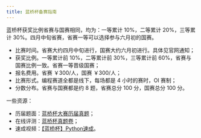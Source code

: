 ```yaml
---
title: 蓝桥杯备赛指南
---
```


蓝桥杯获奖比例省赛与国赛相同，均为：一等累计 10%，二等累计 20%，三等累计 30%。四月中旬省赛，省赛一等可以选择参与六月初的国赛。

- 比赛时间。省赛大约四月中旬进行，国赛大约六月初进行。具体见官网通知；
- 获奖比例。一等累计前 10%，二等累计前 30%，三等累计前 60%，省赛与国赛比例一致。省赛一等晋级国赛；
- 报名费用。省赛 ￥300/人，国赛 ￥300/人；
- 比赛形式。编程赛道全都是线下，每场都是 4 小时的赛时，OI 赛制；
- 分数分布。省赛与国赛都是约 8 题，省赛总分 100 分，国赛总分 100 分。

一些资源：

- 历届题面：[蓝桥杯大赛历届真题](https://www.lanqiao.cn/courses/2786)；
- 在线评测：[蓝桥杯真题卷](https://www.lanqiao.cn/paper/)；
- 速成视频：[【蓝桥杯】Python速成](https://space.bilibili.com/398421867/channel/collectiondetail?sid=4898042)。

